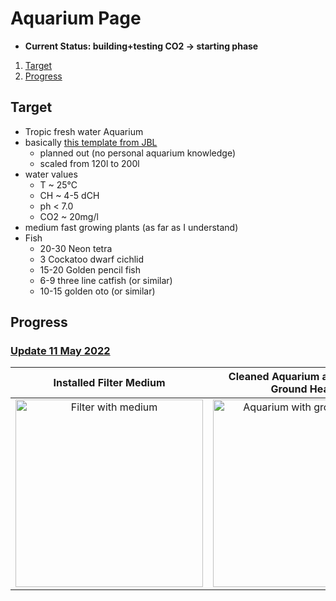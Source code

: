 # Aquarium Page

- **Current Status: building+testing CO2 -> starting phase**

1. [Target](#target)
2. [Progress](#progress)

## Target

- Tropic fresh water Aquarium
- basically [this template from JBL](https://www.jbl.de/?mod=areas&func=essential_section&country=us&lang=en&id=36)
  - planned out (no personal aquarium knowledge)
  - scaled from 120l to 200l
- water values
  - T ~ 25°C
  - CH ~ 4-5 dCH
  - ph < 7.0
  - CO2 ~ 20mg/l
- medium fast growing plants (as far as I understand)
- Fish
  - 20-30 Neon tetra
  - 3 Cockatoo dwarf cichlid
  - 15-20 Golden pencil fish
  - 6-9 three line catfish (or similar)
  - 10-15 golden oto (or similar)

## Progress

### [Update 11 May 2022](https://www.reef2reef.com/threads/srals-aquarium-and-reef-pi-build.911434/post-10204951)

| Installed Filter Medium |Cleaned Aquarium and Installed Ground Heater| Started DIY BIO CO2 plant + reactor|
|:---:|:---:|:---:|
|<img src="https://www.reef2reef.com/attachments/aquarium_filter_small-jpg.2668017/" title="Filter with medium" width="300"/>|<img src="https://www.reef2reef.com/attachments/aquarium_groundheater_small-jpg.2668018/" title="Aquarium with ground heater" width="300"/>|<img src="https://www.reef2reef.com/attachments/co2_setup_small-jpg.2668021/" title="DIY BIO CO2 plant+reactor" width="300"/>|
